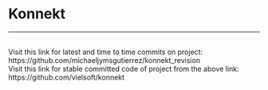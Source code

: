 # Konnekt
<hr></br>
Visit this link for latest and time to time commits on project: https://github.com/michaeljymsgutierrez/konnekt_revision
<br>
Visit this link for stable committed code of project from the above link: https://github.com/vielsoft/konnekt
